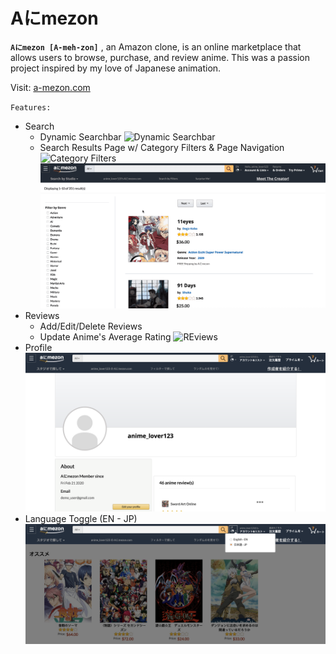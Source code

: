 # Aにmezon

 **`Aにmezon [A-meh-zon]`** , an Amazon clone, is an online marketplace that allows users to browse, purchase, and review anime. This was a passion project inspired by my love of Japanese animation.

Visit: [a-mezon.com](https://a-mezon.herokuapp.com/#/)

`Features:`
- Search
    - Dynamic Searchbar
    ![Dynamic Searchbar](./app/assets/amezon_search.gif)
    - Search Results Page w/ Category Filters & Page Navigation
    ![Category Filters](./app/assets/filtering.gif)
    ![Page Navigation](./app/assets/prev_next.gif)
- Reviews
    - Add/Edit/Delete Reviews
    - Update Anime's Average Rating
    ![REviews](./app/assets/reviews.gif)
- Profile
    ![Profile](./app/assets/profile_page.png)
- Language Toggle (EN - JP)
    ![Language Toggle](./app/assets/lang_toggle.png)

